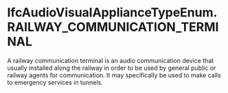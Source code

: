 IfcAudioVisualApplianceTypeEnum.RAILWAY_COMMUNICATION_TERMINAL
==============================================================
A railway communication terminal is an audio communication device that usually
installed along the railway in order to be used by general public or railway
agents for communication. It may specifically be used to make calls to
emergency services in tunnels.



